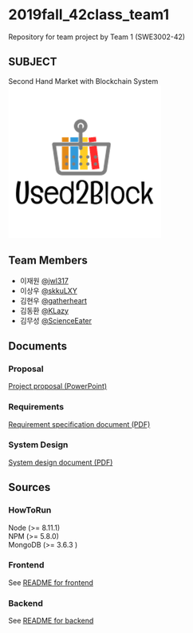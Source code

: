 # 2019fall_42class_team1
Repository for team project by Team 1 (SWE3002-42)
## SUBJECT
Second Hand Market with Blockchain System
![Image of Used2Block](https://github.com/skkuse02/2019fall_42class_team1/blob/master/docs/images/logo.png)

## Team Members
- 이재원 [@jwl317](https://github.com/jwl317)
- 이상우 [@skkuLXY](https://github.com/skkuLXY)
- 김현우 [@gatherheart](https://github.com/gatherheart)
- 김동환 [@KLazy](https://github.com/KLazy)
- 김무성 [@ScienceEater](https://github.com/ScienceEater)

## Documents

### Proposal
[Project proposal (PowerPoint)](docs/Proposal.pptx)

### Requirements
[Requirement specification document (PDF)](docs/requirement.pdf)

### System Design
[System design document (PDF)](docs/Design_Specification.pdf)

## Sources
### HowToRun
Node (>= 8.11.1) <br />
NPM (>= 5.8.0) <br />
MongoDB (>= 3.6.3 ) <br />

### Frontend
See [README for frontend](src/Frontend/README.md)

### Backend
See [README for backend](src/Backend/README.md)
